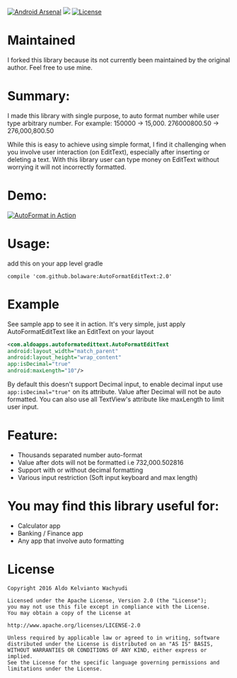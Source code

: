 [![Android Arsenal](https://img.shields.io/badge/Android%20Arsenal-AutoFormatEditText-green.svg?style=true)](https://android-arsenal.com/details/1/4312) <a href="http://www.methodscount.com/?lib=com.aldoapps%3Aautoformatedittext%3A0.9.2"><img src="https://img.shields.io/badge/Methods and size-core: 56 | deps: 16982 | 19 KB-e91e63.svg"/></a> [![License](https://img.shields.io/github/license/pluscubed/recycler-fast-scroll.svg)](https://www.apache.org/licenses/LICENSE-2.0.html)

# Maintained
I forked this library because its not currently been maintained by the original author. Feel free to use mine.

# Summary:
I made this library with single purpose, to auto format number while user type arbitrary number.
For example:
150000 -> 15,000.
276000800.50 -> 276,000,800.50

While this is easy to achieve using simple format, I find it challenging when you involve user interaction (on EditText), especially after inserting or deleting a text. With this library user can type money on EditText without worrying it will not incorrectly formatted.

# Demo:
[![AutoFormat in Action](http://img.youtube.com/vi/8Ef79UqwHfk/0.jpg)](http://www.youtube.com/watch?v=8Ef79UqwHfk)

# Usage:
add this on your app level gradle

```compile 'com.github.bolaware:AutoFormatEditText:2.0'```

# Example
See sample app to see it in action. It's very simple, just apply AutoFormatEditText like an EditText on your layout
```xml
<com.aldoapps.autoformatedittext.AutoFormatEditText
android:layout_width="match_parent"
android:layout_height="wrap_content"
app:isDecimal="true"
android:maxLength="10"/>
```
By default this doesn't support Decimal input, to enable decimal input use ```app:isDecimal="true"``` on its attribute. Value after Decimal will not be auto formatted. You can also use all TextView's attribute like maxLength to limit user input.

# Feature:
- Thousands separated number auto-format
- Value after dots will not be formatted i.e  732,000.502816
- Support with or without decimal formatting
- Various input restriction (Soft input keyboard and max length)

# You may find this library useful for:
- Calculator app
- Banking / Finance app
- Any app that involve auto formatting

# License
```
Copyright 2016 Aldo Kelvianto Wachyudi

Licensed under the Apache License, Version 2.0 (the "License");
you may not use this file except in compliance with the License.
You may obtain a copy of the License at

http://www.apache.org/licenses/LICENSE-2.0

Unless required by applicable law or agreed to in writing, software
distributed under the License is distributed on an "AS IS" BASIS,
WITHOUT WARRANTIES OR CONDITIONS OF ANY KIND, either express or implied.
See the License for the specific language governing permissions and
limitations under the License.
```
